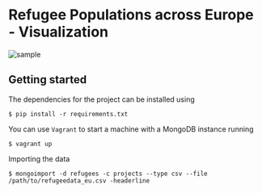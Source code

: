 # Refugee Populations across Europe - Visualization

![sample](https://user-images.githubusercontent.com/38923623/56874648-a677e200-6a3b-11e9-9791-25670ef22150.gif)


## Getting started

The dependencies for the project can be installed using

    $ pip install -r requirements.txt

You can use ``Vagrant`` to start a machine with a MongoDB instance running

    $ vagrant up


 Importing the data

    $ mongoimport -d refugees -c projects --type csv --file /path/to/refugeedata_eu.csv -headerline
